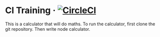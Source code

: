 CI Training &middot; [![CircleCI](https://circleci.com/gh/nafarlee/ci-training.svg?style=svg)](https://circleci.com/gh/nafarlee/ci-training)
===========

This is a calculator that will do maths. To run the calculator, first clone the git repository. Then write node calculator.